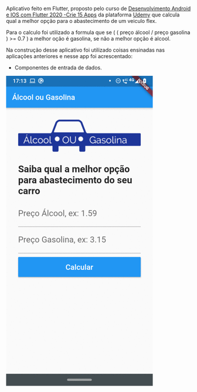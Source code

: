 Aplicativo feito em Flutter, proposto pelo curso de [Desenvolvimento Android e IOS com Flutter 2020 -Crie 15 Apps](https://www.udemy.com/course/desenvolvimento-android-e-ios-com-flutter/) da plataforma [Udemy](https://www.udemy.com/) que calcula qual a melhor opção para o abastecimento de um veiculo flex.

Para o calculo foi utilizado a formula que se ( ( preço álcool / preço gasolina ) >= 0.7 ) a melhor oção é gasolina, se não a melhor opção é alcool.

Na construção desse aplicativo foi utilizado coisas ensinadas nas aplicações anteriores e nesse app foi acrescentado:

* Componentes de entrada de dados.

![ScreenShot](https://github.com/Kaleo-Stark/curso_desenvolvimento_Android_e_IOS_com_flutter/blob/main/alcool_ou_gasolina/images/calc.gif?raw=true)
